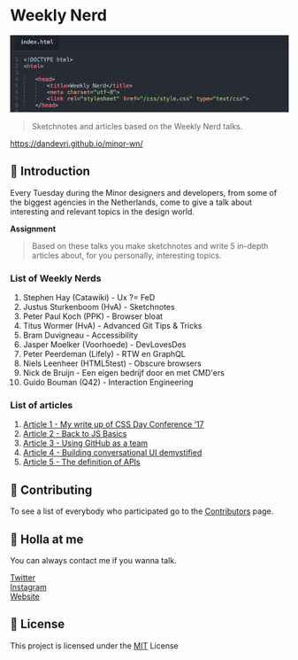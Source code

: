 # Weekly Nerd


![Github_Banner](media/GitHub_Banner.png)
> Sketchnotes and articles based on the Weekly Nerd talks.

https://dandevri.github.io/minor-wn/

## :book: Introduction
Every Tuesday during the Minor designers and developers, from some of the biggest agencies in the Netherlands, come to give a talk about interesting and relevant topics in the design world.

**Assignment**
> Based on these talks you make sketchnotes and write 5 in-depth articles about, for you personally, interesting topics.

### List of Weekly Nerds
1. Stephen Hay (Catawiki) - Ux ?= FeD
1. Justus Sturkenboom (HvA) - Sketchnotes
1. Peter Paul Koch (PPK) - Browser bloat
1. Titus Wormer (HvA) - Advanced Git Tips & Tricks
1. Bram Duvigneau - Accessibility
1. Jasper Moelker (Voorhoede) - DevLovesDes
1. Peter Peerdeman (Lifely) - RTW en GraphQL
1. Niels Leenheer (HTML5test) - Obscure browsers
1. Nick de Bruijn - Een eigen bedrijf door en met CMD'ers
1. Guido Bouman (Q42) - Interaction Engineering

### List of articles
1. [Article 1 -  My write up of CSS Day Conference ‘17 ](https://medium.com/@dandevri/my-write-up-of-css-day-conference-17-eb6db74b5268)
1. [Article 2 - Back to JS Basics](https://codeburst.io/back-to-js-basics-22746226cbec)
1. [Article 3 - Using GitHub as a team](https://medium.com/@dandevri/using-github-as-a-team-61f189eaa8ff)
1. [Article 4 - Building conversational UI demystified](https://medium.com/@dandevri/building-conversational-ui-with-wit-ai-demystified-77edfe749ca2)
1. [Article 5 - The definition of APIs](https://medium.com/@dandevri/the-definition-of-apis-bd96f3395b48)

## :page_facing_up: Contributing
To see a list of everybody who participated go to the [Contributors](https://github.com/dandevri/minor-wn/graphs/contributors) page.

## 👋 Holla at me
You can always contact me if you wanna talk.

[Twitter](https://twitter.com/dandevri)  
[Instagram](https://instagram.com/dandevri)  
[Website](www.dandevri.es)

## 📃 License
This project is licensed under the [MIT](LICENSE.MD) License
